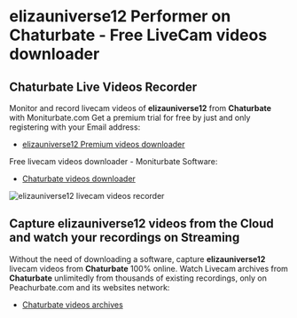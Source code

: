 # elizauniverse12 Performer on Chaturbate - Free LiveCam videos downloader

## Chaturbate Live Videos Recorder

Monitor and record livecam videos of **elizauniverse12** from **Chaturbate** with Moniturbate.com
Get a premium trial for free by just and only registering with your Email address:
* [elizauniverse12 Premium videos downloader](https://moniturbate.com/request-demo-licence-key.html)

Free livecam videos downloader - Moniturbate Software:
* [Chaturbate videos downloader](https://moniturbate.com/moniturbate-download-software.html)

![elizauniverse12 livecam videos recorder](https://peachurnet.com/templates/moniturbate-software.png)


## Capture elizauniverse12 videos from the Cloud and watch your recordings on Streaming

Without the need of downloading a software, capture **elizauniverse12** livecam videos from **Chaturbate** 100% online.
Watch Livecam archives from **Chaturbate** unlimitedly from thousands of existing recordings, only on Peachurbate.com and its websites network:
* [Chaturbate videos archives](https://peachurnet.com/)